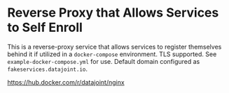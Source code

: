 # Reverse Proxy that Allows Services to Self Enroll

This is a reverse-proxy service that allows services to register themselves behind it if utilized in a `docker-compose` environment. TLS supported. See `example-docker-compose.yml` for use. Default domain configured as `fakeservices.datajoint.io`.

https://hub.docker.com/r/datajoint/nginx